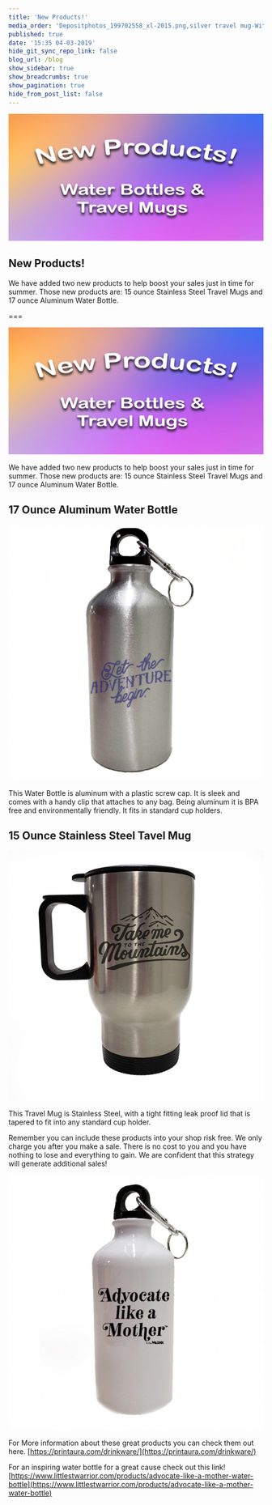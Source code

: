 ```yaml
---
title: 'New Products!'
media_order: 'Depositphotos_199702558_xl-2015.png,silver travel mug-With Design_blog.png,white waterbottle_mockup1 (3)_blog.jpg,silver waterbottle_With Design.png'
published: true
date: '15:35 04-03-2019'
hide_git_sync_repo_link: false
blog_url: /blog
show_sidebar: true
show_breadcrumbs: true
show_pagination: true
hide_from_post_list: false
---
```


[![](Depositphotos_199702558_xl-2015.png)](https://blog.printaura.com/blog/design-ideas/new-products)


## New Products!
We have added two new products to help boost your sales just in time for summer.  Those new products are: 15 ounce Stainless Steel Travel Mugs and 17 ounce Aluminum Water Bottle. 

===

![](Depositphotos_199702558_xl-2015.png)

We have added two new products to help boost your sales just in time for summer.  Those new products are: 15 ounce Stainless Steel Travel Mugs and 17 ounce Aluminum Water Bottle. 

## 17 Ounce Aluminum Water Bottle

![](silver%20waterbottle_With%20Design.png)

This Water Bottle is aluminum with a plastic screw cap. It is sleek and comes with a handy clip that attaches to any bag.   Being aluminum it is BPA free and environmentally friendly.  It fits in standard cup holders.

## 15 Ounce Stainless Steel Tavel Mug

![](silver%20travel%20mug-With%20Design_blog.png)

This Travel Mug is Stainless Steel, with a tight fitting leak proof lid that is tapered to fit into any standard cup holder.  



Remember you can include these products into your shop risk free. We only charge you after you make a sale. There is no cost to you and you have nothing to lose and everything to gain. We are confident that this strategy will generate additional sales!  


![](white%20waterbottle_mockup1%20%283%29_blog.jpg)

For More information about these great products you can check them out here. [https://printaura.com/drinkware/](https://printaura.com/drinkware/)

For an inspiring water bottle for a great cause check out this link! [https://www.littlestwarrior.com/products/advocate-like-a-mother-water-bottle](https://www.littlestwarrior.com/products/advocate-like-a-mother-water-bottle)

